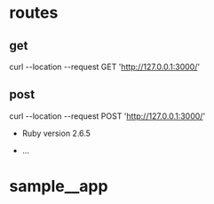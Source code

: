 # routes

get
----
curl --location --request GET 'http://127.0.0.1:3000/'

post
----
curl --location --request POST 'http://127.0.0.1:3000/'


* Ruby version
2.6.5


* ...
# sample__app
